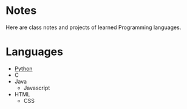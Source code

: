 # Notes

Here are class notes and projects of learned Programming languages.

# Languages

- [Python](./Python/Python.md)
- C
- Java
  - Javascript
- HTML
  - CSS
